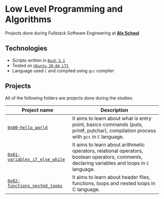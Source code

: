 # Low Level Programming and Algorithms

Projects done during Fullstack Software Engineering at [**Alx School**](https://www.alxafrica.com/)

## Technologies

-   Scripts written in [`Bash 5.1`](https://www.gnu.org/software/bash/)
-   Tested on [`Ubuntu 20.04 LTS`](https://ubuntu.com/download/desktop)
-   Language used `C` and compiled using `gcc` compiler

## Projects

All of the following folders are projects done during the studies:

| Project name                           | Description                                                                                                                          |
| -------------------------------------- | ------------------------------------------------------------------------------------------------------------------------------------ |
| [`0x00-hello_world`](0x00-hello_world) | It aims to learn about what is entry point, basics commands (puts, printf, putchar), compilation process with `gcc` in `C` language. |
| [`0x01-variables_if_else_while`](0x00-variables_if_else_while) | It aims to learn about arithmetic operators, relational operators, boolean operators, comments, declaring variables and loops in `C` language.  |
| [`0x02-functions_nested_loops`](0x02-functions_nested_loops) | It aims to learn about header files, functions, loops and nested loops in C language. |
